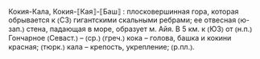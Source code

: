 ---
---

Кокия-Кала, Кокия-⟦Кая⟧-⟦Баш⟧
: плосковершинная гора, которая обрывается к ⦅СЗ⦆ гигантскими скальными ребрами; ее отвесная ⦅ю-зап.⦆ стена, падающая в море, образует м. Айя. В 5 км. к ⦅ЮЗ⦆ от ⦅н.п.⦆ Гончарное ⦅Севаст.⦆ – ⦅ср.⦆ ⦅греч.⦆ кока – голова, башка и кокини красная; ⦅тюрк.⦆ кала – крепость, укрепление; ⦅р.пл.⦆.

